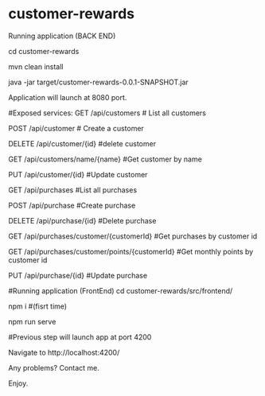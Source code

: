 # customer-rewards


Running application (BACK END)

cd customer-rewards

mvn clean install

java -jar target/customer-rewards-0.0.1-SNAPSHOT.jar

Application will launch at 8080 port.

#Exposed services:
GET /api/customers # List all customers

POST /api/customer # Create a customer

DELETE /api/customer/{id} #delete customer

GET /api/customers/name/{name} #Get customer by name

PUT /api/customer/{id} #Update customer

GET /api/purchases #List all purchases

POST /api/purchase #Create purchase

DELETE /api/purchase/{id} #Delete purchase

GET /api/purchases/customer/{customerId} #Get purchases by customer id

GET /api/purchases/customer/points/{customerId} #Get monthly points by customer id

PUT /api/purchase/{id} #Update purchase






#Running application (FrontEnd)
 cd customer-rewards/src/frontend/

 npm i #(fisrt time)

 npm run serve

 #Previous step will launch app at port 4200

 Navigate to http://localhost:4200/

Any problems? Contact me.

 Enjoy.
